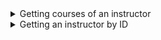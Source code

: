 <details>
  <summary>Getting courses of an instructor</summary>
  
  ```
  describe("GET getCoursesInstructor/:query", () => {
      test("Get courses of instructor by ID", (done) => {
        request(app)
          .get("/api/users/getCoursesInstructor/63a21cbdd7dcdba272cadbb6")
          .expect(200)
          .expect((res) => {
            res.body[0].Username = "testingituser";
          })
          .end((err, res) => {
            if (err) return done(err);
            return done();
          });
      });
    });
  ```  
  
</details>

<details>
  <summary>Getting an instructor by ID</summary>
  
    ```
    describe("GET getInstructorByID/:query", () => {
        test("Get an instructor by ID", (done) => {
          request(app)
            .get("/api/users/getInstructorByID/63a21cbdd7dcdba272cadbb6")
            .expect(200)
            .expect((res) => {
              res.body.Username = "testingituser";
            })
            .end((err, res) => {
              if (err) return done(err);
              return done();
            });
        });
      });
  ```

  
</details>

<details>
  <summary>Rating an instructor</summary>
  
    ```
    describe('POST /rateInstructor', () => {
  test('it should rate the instructor and return the updated user object', async () => {
    const res = await request(app).post('/API/Users/rateInstructor').send({
      name: 'testInstructor',
      Rating: 5,
    });
    expect(res.statusCode).toBe(200);
    expect(res.body).toHaveProperty('Username', 'testInstructor');
    expect(res.body).toHaveProperty('Rating', 5);
  });
});
    ```
  
</details>

<details>
  <summary>Receiving an email to change password</summary>
  
describe('POST /recieveEmailToChangePassword', () => {
  test('it should send an email to the specified address', async () => {
    const res = await request(app).post('/API/Users/recieveEmailToChangePassword').send({
      Email: 'test@example.com',
      Password: 'newPw',
    });
    expect(res.statusCode).toBe(200);
  });
});


  
</details>

<details>
  <summary>Changing a password without Token</summary>
  
describe('POST /changePasswordNoToken', () => {
  test('it should change the password for the specified username and return the updated user object', async () => {
    const res = await request(app).post('/API/Users/changePasswordNoToken').send({
      Token: 'testUsername',
      Password: 'newPassword',
    });
    expect(res.statusCode).toBe(200);
    expect(res.body).toHaveProperty('Username', 'testUsername');
    expect(res.body).toHaveProperty('Password', 'newPassword');
  });
});



  
</details>

<details>
  <summary>Changing password with a Token</summary>
  
describe('POST /changePassword', () => {
  test('it should change the password for the specified username and return the updated user object', async () => {
    const res = await request(app).post('/API/Users/changePassword').send({
      Token: 'testToken',
      Password: 'newPassword',
    });
    expect(res.statusCode).toBe(200);
    expect(res.body).toHaveProperty('Password', 'newPassword');
  });
});
  
</details>

<details>
  <summary>Get ratings of an instructor</summary>
  
describe('GET /getRatingsInstructor', () => {
  test('it should return the user object for the specified instructor', async () => {
    const res = await request(app).get('/API/Users/getRatingsInstructor?name=testInstructor&Rating=5');
    expect(res.statusCode).toBe(200);
    expect(res.body).toHaveProperty('Username', 'testInstructor');
    expect(res.body).toHaveProperty('Rating', 5);
  });
});
  
</details>

<details>
  <summary>Review Instructor</summary>
  
describe('POST /reviewInstructor', () => {
  test('it should post a review about the instructor and return the updated user object', async () => {
    const res = await request(app).post('/API/Users/reviewInstructor').send({
      Reviewer: 'testUser',
      Review: 'This instructor was great!',
      Instructor: 'testInstructor',
    });
    expect(res.statusCode).toBe(200);
    expect(res.body).toHaveProperty('Username', 'testInstructor');
    expect(res.body).toHaveProperty('Reviews', ['This instructor was great!']);
  });
});
  
</details>

<details>
  <summary>Get reviews of an instructor</summary>
  
describe('GET /getReviewsInstructor', () => {
  test('it should return an array of reviews for the specified instructor', async () => {
    const res = await request(app).get('/API/Users/getReviewsInstructor?instructor=testInstructor');
    expect(res.statusCode).toBe(200);
    expect(res.body).toEqual(['This instructor was great!']);
  });
});
  
</details>

<details>
  <summary>Change an Email</summary>
  
describe('POST /changeEmail', () => {
  test('it should change the email for the specified user', async () => {
    const res = await request(app).post('/API/Users/changeEmail').send({
      User: 'testUser',
      Email: 'new@example.com',
    });
    expect(res.statusCode).toBe(200);
  });
});
  
</details>

<details>
  <summary>Changing a user's bio</summary>
  
describe('POST /changeBio', () => {
  test('it should change the bio for the specified user', async () => {
    const res = await request(app).post('/API/Users/changeBio').send({
      Username: 'testInstructor',
      Biography: 'I am an experienced instructor.',
    });
    expect(res.statusCode).toBe(200);
  });
});
  
</details>

<details>
  <summary>Email a certificate</summary>
  
describe('POST /emailCertificate', () => {
  test('it should send an email with a link to the user's certificate', async () => {
    const res = await request(app).post('/API/Users/emailCertificate').send({
      Username: 'testUser',
      CourseID: 'testCourse',
    });
    expect(res.statusCode).toBe(200);
    expect(res.body).toEqual({ done: 'done' });
  });
});
  
</details>

<details>
  <summary>Requesting a refund</summary>
  
describe('POST /requestRefund', () => {
  test('it should refund the specified course and return the updated user object', async () => {
    const res = await request(app).post('/API/Users/requestRefund').send({
      Username: 'testUser',
      CourseID: 'testCourse',
    });
    expect(res.statusCode).toBe(200);
    expect(res.body).toHaveProperty('done');
    expect(res.body.done).toHaveProperty('Username', 'testUser');
  });
});
  
</details>

<details>
  <summary>Marking a user as finished subtitle</summary>
  
describe('POST /userFinishSubtitle', () => {
  test('it should store data about the user finishing the specified subtitle and return the updated user object', async () => {
    const res = await request(app).post('/API/Users/userFinishSubtitle').send({
      Username: 'testUser',
      CourseID: 'testCourse',
      SubtitleID: 'testSubtitle',
    });
    expect(res.statusCode).toBe(200);
    expect(res.body).toHaveProperty('done');
    expect(res.body.done).toHaveProperty('Username', 'testUser');
  });
});
  
</details>

<details>
  <summary>Signing a user up for a course</summary>
  
describe('POST /addCourseToUser', () => {
  test('it should sign the user up for the specified course and return a success message', async () => {
    const res = await request(app).post('/API/Users/addCourseToUser').send({
      Username: 'testUser',
      CourseName: 'testCourse',
      NumSubtitles: 10,
      AmountPaid: 100,
    });
    expect(res.statusCode).toBe(200);
    expect(res.body).toEqual({ done: 'Done' });
  });
});
  
</details>

<details>
  <summary>Issue a refund for a user</summary>
  
describe('POST /issueRefund', () => {
  test('it should add money to the user's wallet and return a success message', async () => {
    const res = await request(app).post('/API/Users/issueRefund').send({
      Username: 'testUser',
      Amount: 50,
    });
    expect(res.statusCode).toBe(200);
    expect(res.body).toEqual({ done: 'Done' });
  });
});

</details>

<details>
  <summary>Admin creating a user</summary>
  
describe('POST /createUserByAdmin', () => {
  test('it should create a new user and return the user object', async () => {
    const res = await request(app).post('/API/Users/createUserByAdmin').send({
      Email: 'test@example.com',
      Username: 'testUser',
      Password: 'testPassword',
      UserType: 'Student',
    });
    expect(res.statusCode).toBe(200);
    expect(res.body).toHaveProperty('Username', 'testUser');
    expect(res.body).toHaveProperty('Email', 'test@example.com');
    expect(res.body).toHaveProperty('Password', 'testPassword');
    expect(res.body).toHaveProperty('UserType', 'Student');
  });
});

</details>

<details>
  <summary>Signup a user</summary>
  
describe('POST /createUserByAdmin', () => {
  test('it should create a new user and return the user object', async () => {
    const res = await request(app).post('/API/Users/createUserByAdmin').send({
      Email: 'test@example.com',
      Username: 'testUser',
      Password: 'testPassword',
      UserType: 'Student',
    });
    expect(res.statusCode).toBe(200);
    expect(res.body).toHaveProperty('Username', 'testUser');
    expect(res.body).toHaveProperty('Email', 'test@example.com');
    expect(res.body).toHaveProperty('Password', 'testPassword');
    expect(res.body).toHaveProperty('UserType', 'Student');
  });
});

</details>

<details>
  <summary>Rate a course</summary>
  
describe('POST /rateCourse', () => {
  test('it should rate the specified course and return the updated course object', async () => {
    const res = await request(app).post('/API/Courses/rateCourse').send({
      id: 'testCourse',
      Rating: 4,
    });
    expect(res.statusCode).toBe(200);
    expect(res.body).toHaveProperty('id', 'testCourse');
    expect(res.body).toHaveProperty('Rating', 4);
  });
});

</details>

<details>
  <summary>Create a course</summary>
  
describe('POST /createCourse', () => {
  test('it should create a new course and return the course object', async () => {
    const res = await request(app).post('/API/Courses/createCourse').send({
      Preview: 'testPreview',
      Title: 'testTitle',
      Subject: 'testSubject',
      Subtitles: 10,
      Instructor: 'testInstructor',
      Price: 100,
      CreditHours: 5,
      Discount: 0,
      Description: 'This is a test course.',
    });
    expect(res.statusCode).toBe(200);
    expect(res.body).toHaveProperty('Preview', 'testPreview');
    expect(res.body).toHaveProperty('Title', 'testTitle');
    expect(res.body).toHaveProperty('Subject', 'testSubject');
    expect(res.body).toHaveProperty('Subtitles', 10);
    expect(res.body).toHaveProperty('Instructor', 'testInstructor');
    expect(res.body).toHaveProperty('Price', 100);
    expect(res.body).toHaveProperty('CreditHours', 5);
    expect(res.body).toHaveProperty('Discount', 0);
    expect(res.body).toHaveProperty('Description', 'This is a test course.');
  });
});
  
</details>

<details>
  <summary>Get a currency</summary>
  
describe('GET /getCurrency', () => {
  test('it should return the rate for converting dollars to the specified currency', async () => {
    const res = await request(app).get('/API/Courses/getCurrency').query({
      country: 'US',
    });
    expect(res.statusCode).toBe(200);
    expect(res.body).toHaveProperty('code', 'USD');
    expect(res.body).toHaveProperty('rate');
  });
});
  
</details>

<details>
  <summary>Get all courses</summary>
  
describe('GET /getCourses', () => {
  test('it should return all courses', async () => {
    const res = await request(app).get('/API/Courses/getCourses');
    expect(res.statusCode).toBe(200);
    expect(res.body).toBeInstanceOf(Array);
  });
});
  
</details>

<details>
  <summary>Searching for a course</summary>
  
describe('POST /search', () => {
  test('it should search for courses based on the provided query and return the matching courses', async () => {
    const res = await request(app).post('/API/Courses/search').send({
      query: 'testTitle',
    });
    expect(res.statusCode).toBe(200);
    expect(res.body).toBeInstanceOf(Array);
  });
});
  
</details>

<details>
  <summary>Get a course by ID</summary>
  
describe('GET /getCourseById', () => {
  test('it should return the course with the specified ID', async () => {
    const res = await request(app).get('/API/Courses/getCourseById').query({
      id: 'testCourse',
    });
    expect(res.statusCode).toBe(200);
    expect(res.body).toHaveProperty('id', 'testCourse');
  });
});
  
</details>

<details>
  <summary>Get a course by Name</summary>
  
describe('GET /getCourseByName', () => {
  test('it should return the course with the specified name', async () => {
    const res = await request(app).get('/API/Courses/getCourseByName').query({
      id: 'testTitle',
    });
    expect(res.statusCode).toBe(200);
    expect(res.body).toHaveProperty('Name', 'testTitle');
  });
});
  
</details>

<details>
  <summary>Get a subtitle by index and course ID</summary>
  
describe('GET /getSubtitleByIndexAndCourseID', () => {
  test('it should return the specified subtitle for the specified course', async () => {
    const res = await request(app).get('/API/Courses/getSubtitleByIndexAndCourseID').query({
      id: 'testCourse',
      index: 1,
    });
    expect(res.statusCode).toBe(200);
    expect(res.body).toHaveProperty('Index', 1);
  });
});
  
</details>

<details>
  <summary>Get reviews of a course by ID</summary>
  
describe('GET /getCourseReviewsById', () => {
  it('should return an array of course reviews for the specified course id', () => {
    // Make a GET request to the API with a course id
    const res = await request(app).get('/getCourseReviewsById?id=123');

    // Assert that the response status code is 200
    expect(res.statusCode).toBe(200);

    // Assert that the response body is an array of course reviews
    expect(Array.isArray(res.body)).toBe(true);
  });

  it('should return a 400 status code if no course id is provided', () => {
    // Make a GET request to the API without a course id
    const res = await request(app).get('/getCourseReviewsById');

    // Assert that the response status code is 400
    expect(res.statusCode).toBe(400);
  });
});
  
</details>

<details>
  <summary>Get a list of countries</summary>
  
describe('GET /getCountries', () => {
  it('should return an array of countries', () => {
    // Make a GET request to the API
    const res = await request(app).get('/getCountries');

    // Assert that the response status code is 200
    expect(res.statusCode).toBe(200);

    // Assert that the response body is an array of countries
    expect(Array.isArray(res.body)).toBe(true);
  });
});
  
</details>

<details>
  <summary>Search as an instructor in your own courses</summary>
  
describe('GET /searchInstructor', () => {
  it('should return an array of courses matching the search criteria', () => {
    // Make a GET request to the API with instructor and search parameters
    const res = await request(app).get('/searchInstructor?Instructor=John&Search=Math');

    // Assert that the response status code is 200
    expect(res.statusCode).toBe(200);

    // Assert that the response body is an array of courses
    expect(Array.isArray(res.body)).toBe(true);
  });

  it('should return a 400 status code if no instructor or search criteria is provided', () => {
    // Make a GET request to the API without instructor and search parameters
    const res = await request(app).get('/searchInstructor');

    // Assert that the response status code is 400
    expect(res.statusCode).toBe(400);
  });
});
  
</details>

<details>
  <summary>Filter courses by subject as an instructor</summary>
  
describe('GET /filterCoursesBySubjectInstructor', () => {
  it('should return an array of courses matching the subject and instructor criteria', () => {
    // Make a GET request to the API with instructor and subject parameters
    const res = await request(app).get('/filterCoursesBySubjectInstructor?Instructor=John&Subject=Math');

    // Assert that the response status code is 200
    expect(res.statusCode).toBe(200);

    // Assert that the response body is an array of courses
    expect(Array.isArray(res.body)).toBe(true);
  });

  it('should return a 400 status code if no instructor or subject is provided', () => {
    // Make a GET request to the API without instructor and subject parameters
    const res = await request(app).get('/filterCoursesBySubjectInstructor');

    // Assert that the response status code is 400
    expect(res.statusCode).toBe(400);
  });
});  
</details>

<details>
  <summary>Filter courses by price as an instructor</summary>
  
describe('GET /filterCoursesByPriceInstructor', () => {
  it('should return an array of courses matching the price and instructor criteria', () => {
    // Make a GET request to the API with instructor and price parameters
    const res = await request(app).get('/filterCoursesByPriceInstructor?Instructor=John&Price=100');

    // Assert that the response status code is 200
    expect(res.statusCode).toBe(200);

    // Assert that the response body is an array of courses
    expect(Array.isArray(res.body)).toBe(true);
  });

  it('should return a 400 status code if no instructor or price is provided', () => {
    // Make a GET request to the API without instructor and price parameters
    const res = await request(app).get('/filterCoursesByPriceInstructor');

    // Assert that the response status code is 400
    expect(res.statusCode).toBe(400);
  });
});

  
</details>

<details>
  <summary>Filter courses by price as a user</summary>
  
describe('GET /filterCoursesByPrice', () => {
  it('should return an array of courses matching the price criteria', () => {
    // Make a GET request to the API with a price query parameter
    const res = await request(app).get('/filterCoursesByPrice?query=100');

    // Assert that the response status code is 200
    expect(res.statusCode).toBe(200);

    // Assert that the response body is an array of courses
    expect(Array.isArray(res.body)).toBe(true);
  });

  it('should return a 400 status code if no price query is provided', () => {
    // Make a GET request to the API without a price query parameter
    const res = await request(app).get('/filterCoursesByPrice');

    // Assert that the response status code is 400
    expect(res.statusCode).toBe(400);
  });
});

  
</details>
